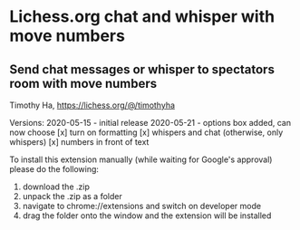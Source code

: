 # Lichess.org chat and whisper with move numbers
## Send chat messages or whisper to spectators room with move numbers

Timothy Ha, https://lichess.org/@/timothyha

Versions:
2020-05-15 - initial release
2020-05-21 - options box added, can now choose
  [x] turn on formatting
  [x] whispers and chat (otherwise, only whispers)
  [x] numbers in front of text

To install this extension manually (while waiting for Google's approval) please do the following:

1) download the .zip
2) unpack the .zip as a folder
3) navigate to chrome://extensions and switch on developer mode
4) drag the folder onto the window and the extension will be installed
